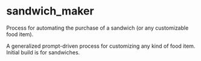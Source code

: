 # sandwich_maker
Process for automating the purchase of a sandwich (or any customizable food item).

A generalized prompt-driven process for customizing any kind of food item. Initial build is for sandwiches.
